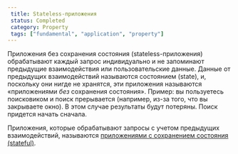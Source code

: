 ```yaml
---
 title: Stateless-приложения
 status: Completed
 category: Property
 tags: ["fundamental", "application", "property"]
---
```


Приложения без сохранения состояния (stateless-приложения) обрабатывают каждый запрос индивидуально и не запоминают предыдущие взаимодействия или пользовательские данные. 
Данные от предыдущих взаимодействий называются состоянием (state), и, поскольку они нигде не хранятся, эти приложения называются «приложениями *без* сохранения состояния». 
Пример: вы пользуетесь поисковиком и поиск прерывается (например, из-за того, что вы закрываете окно). В этом случае результаты будут потеряны. 
Поиск придется начать сначала.

Приложения, которые обрабатывают запросы с учетом предыдущих взаимодействий, называются [приложениями с сохранением состояния (stateful)](/ru/stateful-apps/).
